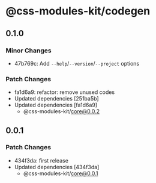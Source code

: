 # @css-modules-kit/codegen

## 0.1.0

### Minor Changes

- 47b769c: Add `--help`/`--version`/`--project` options

### Patch Changes

- fa1d6a9: refactor: remove unused codes
- Updated dependencies [251ba5b]
- Updated dependencies [fa1d6a9]
  - @css-modules-kit/core@0.0.2

## 0.0.1

### Patch Changes

- 434f3da: first release
- Updated dependencies [434f3da]
  - @css-modules-kit/core@0.0.1
